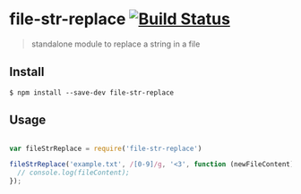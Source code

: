 file-str-replace [![Build Status](https://travis-ci.org/mrzmyr/file-str-replace.svg?branch=master)](https://travis-ci.org/mrzmyr/file-str-replace)
=========

> standalone module to replace a string in a file

## Install

```
$ npm install --save-dev file-str-replace
```

## Usage

```js

var fileStrReplace = require('file-str-replace')

fileStrReplace('example.txt', /[0-9]/g, '<3', function (newFileContent) {
  // console.log(fileContent);
});

```
